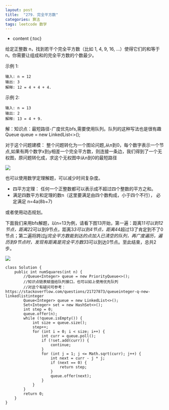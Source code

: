 ```yaml
---
layout: post
title:  "279. 完全平方数"
categories: 算法
tags: leetcode 数学
---
```


* content
{:toc}

<!--more-->

给定正整数 n，找到若干个完全平方数（比如 1, 4, 9, 16, ...）使得它们的和等于 n。你需要让组成和的完全平方数的个数最少。

示例 1:

```
输入: n = 12
输出: 3 
解释: 12 = 4 + 4 + 4.
```

示例 2:

```
输入: n = 13
输出: 2
解释: 13 = 4 + 9.
```

解：知识点：最短路径-广度优先bfs,需要使用队列。队列的这种写法也是很有趣Queue<Integer> queue = new LinkedList<>();

对于这个问题建模： 整个问题转化为一个图论问题,从n到0，每个数字表示一个节点,如果有两个数字x到y相差一个完全平方数，则连接一条边，我们得到了一个无权图，原问题转化成，求这个无权图中从n到0的最短路径

![](https://ws1.sinaimg.cn/large/006tNbRwgy1fum5db1h02j30ic0bcdgt.jpg)

也可以使用数学定理解题，可以减少时间复杂度。

* 四平方定理： 任何一个正整数都可以表示成不超过四个整数的平方之和。
* 满足四数平方和定理的数n（这里要满足由四个数构成，小于四个不行），
必定满足 n=4a(8b+7)

或者使用动态规划。

下面我们来用bfs解题，以n=13为例，请看下图13开始，第一遍：距离1*1可以到12节点，距离2*2可以到9节点，距离3*3可以到4节点，距离4*4超过13了肯定到不了0节点；第二遍将跨过j*j完全平方数能到达的点加入已清空的队列，再广度遍历，遍历到9节点时，发现有距离是完全平方数3*3可以到达0节点。至此结束，总共2步。

![](https://ws2.sinaimg.cn/large/006tNbRwgy1fum5t4oc0jj30u0140gny.jpg)


```
class Solution {
    public int numSquares(int n) {
        //Queue<Integer> queue = new PriorityQueue<>();
        //知识点链表赋值给队列接口，也可以如上使用优先队列
        //对这个有疑问可参考：https://stackoverflow.com/questions/21727873/queueinteger-q-new-linkedlistinteger
        Queue<Integer> queue = new LinkedList<>();
        Set<Integer> set = new HashSet<>();
        int step = 0;
        queue.offer(n);
        while (!queue.isEmpty()) {
            int size = queue.size();
            step++;
            for (int i = 0; i < size; i++) {
                int curr = queue.poll();
                if (!set.add(curr)) {
                    continue;
                }
                for (int j = 1; j <= Math.sqrt(curr); j++) {
                    int next = curr - j * j;
                    if (next == 0) {
                        return step;
                    }
                    queue.offer(next);
                }
            }
        }
        return 0;
    }
}
```

